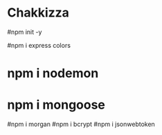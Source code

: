 # Chakkizza

#npm init -y

#npm i express colors

# npm i nodemon

# npm i mongoose

#npm i morgan
#npm i bcrypt
#npm i jsonwebtoken
